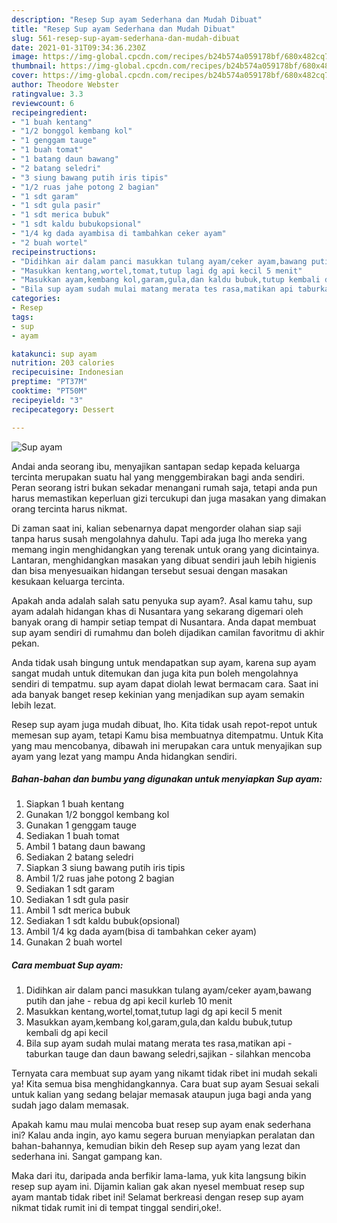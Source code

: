 ```yaml
---
description: "Resep Sup ayam Sederhana dan Mudah Dibuat"
title: "Resep Sup ayam Sederhana dan Mudah Dibuat"
slug: 561-resep-sup-ayam-sederhana-dan-mudah-dibuat
date: 2021-01-31T09:34:36.230Z
image: https://img-global.cpcdn.com/recipes/b24b574a059178bf/680x482cq70/sup-ayam-foto-resep-utama.jpg
thumbnail: https://img-global.cpcdn.com/recipes/b24b574a059178bf/680x482cq70/sup-ayam-foto-resep-utama.jpg
cover: https://img-global.cpcdn.com/recipes/b24b574a059178bf/680x482cq70/sup-ayam-foto-resep-utama.jpg
author: Theodore Webster
ratingvalue: 3.3
reviewcount: 6
recipeingredient:
- "1 buah kentang"
- "1/2 bonggol kembang kol"
- "1 genggam tauge"
- "1 buah tomat"
- "1 batang daun bawang"
- "2 batang seledri"
- "3 siung bawang putih iris tipis"
- "1/2 ruas jahe potong 2 bagian"
- "1 sdt garam"
- "1 sdt gula pasir"
- "1 sdt merica bubuk"
- "1 sdt kaldu bubukopsional"
- "1/4 kg dada ayambisa di tambahkan ceker ayam"
- "2 buah wortel"
recipeinstructions:
- "Didihkan air dalam panci masukkan tulang ayam/ceker ayam,bawang putih dan jahe rebua dg api kecil kurleb 10 menit"
- "Masukkan kentang,wortel,tomat,tutup lagi dg api kecil 5 menit"
- "Masukkan ayam,kembang kol,garam,gula,dan kaldu bubuk,tutup kembali dg api kecil"
- "Bila sup ayam sudah mulai matang merata tes rasa,matikan api taburkan tauge dan daun bawang seledri,sajikan silahkan mencoba"
categories:
- Resep
tags:
- sup
- ayam

katakunci: sup ayam 
nutrition: 203 calories
recipecuisine: Indonesian
preptime: "PT37M"
cooktime: "PT50M"
recipeyield: "3"
recipecategory: Dessert

---
```



![Sup ayam](https://img-global.cpcdn.com/recipes/b24b574a059178bf/680x482cq70/sup-ayam-foto-resep-utama.jpg)

Andai anda seorang ibu, menyajikan santapan sedap kepada keluarga tercinta merupakan suatu hal yang menggembirakan bagi anda sendiri. Peran seorang istri bukan sekadar menangani rumah saja, tetapi anda pun harus memastikan keperluan gizi tercukupi dan juga masakan yang dimakan orang tercinta harus nikmat.

Di zaman  saat ini, kalian sebenarnya dapat mengorder olahan siap saji tanpa harus susah mengolahnya dahulu. Tapi ada juga lho mereka yang memang ingin menghidangkan yang terenak untuk orang yang dicintainya. Lantaran, menghidangkan masakan yang dibuat sendiri jauh lebih higienis dan bisa menyesuaikan hidangan tersebut sesuai dengan masakan kesukaan keluarga tercinta. 



Apakah anda adalah salah satu penyuka sup ayam?. Asal kamu tahu, sup ayam adalah hidangan khas di Nusantara yang sekarang digemari oleh banyak orang di hampir setiap tempat di Nusantara. Anda dapat membuat sup ayam sendiri di rumahmu dan boleh dijadikan camilan favoritmu di akhir pekan.

Anda tidak usah bingung untuk mendapatkan sup ayam, karena sup ayam sangat mudah untuk ditemukan dan juga kita pun boleh mengolahnya sendiri di tempatmu. sup ayam dapat diolah lewat bermacam cara. Saat ini ada banyak banget resep kekinian yang menjadikan sup ayam semakin lebih lezat.

Resep sup ayam juga mudah dibuat, lho. Kita tidak usah repot-repot untuk memesan sup ayam, tetapi Kamu bisa membuatnya ditempatmu. Untuk Kita yang mau mencobanya, dibawah ini merupakan cara untuk menyajikan sup ayam yang lezat yang mampu Anda hidangkan sendiri.

<!--inarticleads1-->

##### Bahan-bahan dan bumbu yang digunakan untuk menyiapkan Sup ayam:

1. Siapkan 1 buah kentang
1. Gunakan 1/2 bonggol kembang kol
1. Gunakan 1 genggam tauge
1. Sediakan 1 buah tomat
1. Ambil 1 batang daun bawang
1. Sediakan 2 batang seledri
1. Siapkan 3 siung bawang putih iris tipis
1. Ambil 1/2 ruas jahe potong 2 bagian
1. Sediakan 1 sdt garam
1. Sediakan 1 sdt gula pasir
1. Ambil 1 sdt merica bubuk
1. Sediakan 1 sdt kaldu bubuk(opsional)
1. Ambil 1/4 kg dada ayam(bisa di tambahkan ceker ayam)
1. Gunakan 2 buah wortel




<!--inarticleads2-->

##### Cara membuat Sup ayam:

1. Didihkan air dalam panci masukkan tulang ayam/ceker ayam,bawang putih dan jahe - rebua dg api kecil kurleb 10 menit
1. Masukkan kentang,wortel,tomat,tutup lagi dg api kecil 5 menit
1. Masukkan ayam,kembang kol,garam,gula,dan kaldu bubuk,tutup kembali dg api kecil
1. Bila sup ayam sudah mulai matang merata tes rasa,matikan api - taburkan tauge dan daun bawang seledri,sajikan - silahkan mencoba




Ternyata cara membuat sup ayam yang nikamt tidak ribet ini mudah sekali ya! Kita semua bisa menghidangkannya. Cara buat sup ayam Sesuai sekali untuk kalian yang sedang belajar memasak ataupun juga bagi anda yang sudah jago dalam memasak.

Apakah kamu mau mulai mencoba buat resep sup ayam enak sederhana ini? Kalau anda ingin, ayo kamu segera buruan menyiapkan peralatan dan bahan-bahannya, kemudian bikin deh Resep sup ayam yang lezat dan sederhana ini. Sangat gampang kan. 

Maka dari itu, daripada anda berfikir lama-lama, yuk kita langsung bikin resep sup ayam ini. Dijamin kalian gak akan nyesel membuat resep sup ayam mantab tidak ribet ini! Selamat berkreasi dengan resep sup ayam nikmat tidak rumit ini di tempat tinggal sendiri,oke!.

